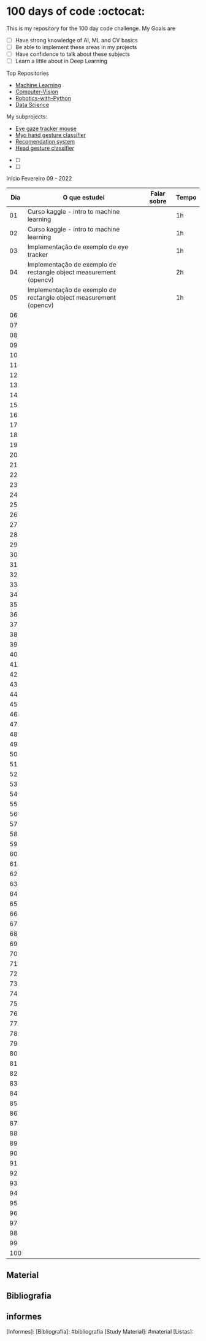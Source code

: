 # 100 days of code :octocat:

<!--
| [Jupyter Notebooks] | [Study Material] | [Calendar] | [Informes] | [Listas] | [Bibliografia] |
|----------|------------|--------------|------------|----------|----------------|
- - -
-->

This is my repository for the 100 day code challenge. My Goals are
- [ ] Have strong knowledge of AI, ML and CV basics
- [ ] Be able to implement these areas in my projects 
- [ ] Have confidence to talk about these subjects
- [ ] Learn a little about in Deep Learning

Top Repositories
- [Machine Learning]()
- [Computer-Vision]()
- [Robotics-with-Python]()
- [Data Science]()



My subprojects:
- [Eye gaze tracker mouse](https://github.com/brunorchaves/eye_gaze_mouse)
- [Myo hand gesture classifier]()
- [Recomendation system]()
- [Head gesture classifier]()
- [ ]
- [ ]

<!--
You can see more about them in:
- [ ](./Pasta)
- [ ]
-->

Início Fevereiro 09 - 2022


|Dia|O que estudei | Falar sobre |Tempo |
|------|------|------|-------|
| 01 | Curso kaggle - intro to machine learning || 1h |
| 02 | Curso kaggle - intro to machine learning|| 1h  |
| 03 | Implementação de exemplo de eye tracker| | 1h |
| 04 | Implementação de exemplo de rectangle object  measurement (opencv) | | 2h |
| 05 | Implementação de exemplo de rectangle object  measurement (opencv) | | 1h |
| 06 |  | |  |
| 07 |  | |  |
| 08 |  | |  |
| 09 || |  |
| 10 |  | |  |
| 11 |  | |  |
| 12 | | |  |
| 13 |  | |  |
| 14 |  | |  |
| 15 |   | |  |
| 16 |  | |  |
| 17 |  |  |  |
| 18 |  |  |  |
| 19 |  |  |  |
| 20 |  |  |  |
| 21 |  |  |  |
| 22 |  |  |  |
| 23 |  |  |  |
| 24 |  |  |  |
| 25 |  |  |  |
| 26 |  |  |  |
| 27 |  |  |  |
| 28 |  |  |  |
| 29 |  |  |  |
| 30 |  |  |  |
| 31 |  |  |  |
| 32 |  |  |  |
| 33 |  |  |  |
| 34 |  |  |  |
| 35 |  |  |  |
| 36 |  |  |  |
| 37 |  |  |  |
| 38 |  |  |  |
| 39 |  |  |  |
| 40 |  |  |  |
| 41 |  |  |  |
| 42 |  |  |  |
| 43 |  |  |  |
| 44 |  |  |  |
| 45 |  |  |  |
| 46 |  |  |  |
| 47 |  |  |  |
| 48 |  |  |  |
| 49 |  |  |  |
| 50 |  |  |  |
| 51 |  |  |  |
| 52 |  |  |  |
| 53 |  |  |  |
| 54 |  |  |  |
| 55 |  |  |  |
| 56 |  |  |  |
| 57 |  |  |  |
| 58 |  |  |  |
| 59 |  |  |  |
| 60 |  |  |  |
| 61 |  |  |  |
| 62 |  |  |  |
| 63 |  |  |  |
| 64 |  |  |  |
| 65 |  |  |  |
| 66 |  |  |  |
| 67 |  |  |  |
| 68 |  |  |  |
| 69 |  |  |  |
| 70 |  |  |  |
| 71 |  |  |  |
| 72 |  |  |  |
| 73 |  |  |  |
| 74 |  |  |  |
| 75 |  |  |  |
| 76 |  |  |  |
| 77 |  |  |  |
| 78 |  |  |  |
| 79 |  |  |  |
| 80 |  |  |  |
| 81 |  |  |  |
| 82 |  |  |  |
| 83 |  |  |  |
| 84 |  |  |  |
| 85 |  |  |  |
| 86 |  |  |  |
| 87 |  |  |  |
| 88 |  |  |  |
| 89 |  |  |  |
| 90 |  |  |  |
| 91 |  |  |  |
| 92 |  |  |  |
| 93 |  |  |  |
| 94 |  |  |  |
| 95 |  |  |  |
| 96 |  |  |  |
| 97 |  |  |  |
| 98 |  |  |  |
| 99 |  |  |  |
| 100 |  |  |  |

## Material

## Bibliografia

## informes



[Jupyter Notebooks]: 
[Calendar]:
[Informes]: 
[Bibliografia]: #bibliografia
[Study Material]: #material
[Listas]: 
